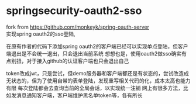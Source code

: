 # springsecurity-oauth2-sso
fork from https://github.com/monkeyk/spring-oauth-server</br>
实现spring oauth2的sso登陆,

在原有作者的代码下添加spring oauth2的客户端已经可以实现单点登陆，但客户端退出是不会统一退出，只会退出当前系统
想想也是，使用oauth2做sso确实有点别扭，对于接入github的认证客户端也只会退出自己

token改成jwt，只是尝试，但demo服务器和客户端都还是有状态的，尝试改造成无状态的，但为了使用自带的表单登陆，发现重写相关代码的化，成本太高也能力有限
每次登陆都会去查询当前的全局会话，以实现统一注销
网上有很多方法，比如发消息通知客户端，客户端维护黑名单token等，各有所长


